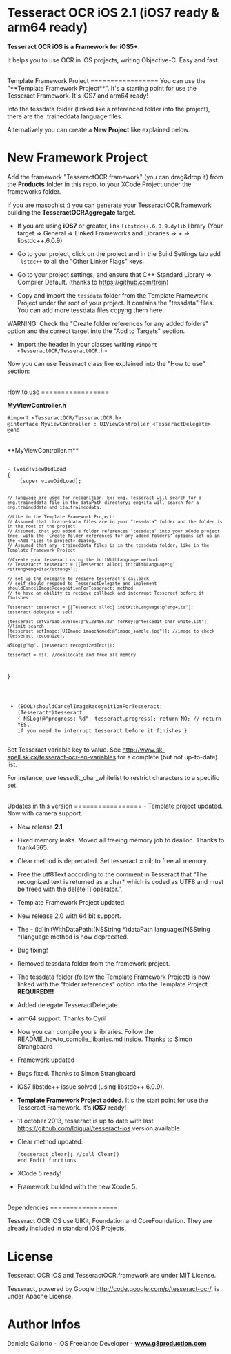 Tesseract OCR iOS 2.1 (iOS7 ready & arm64 ready)
=================

**Tesseract OCR iOS is a Framework for iOS5+.**

It helps you to use OCR in iOS projects, writing Objective-C. Easy and fast.

<br/>
Template Framework Project
=================
You can use the "**Template Framework Project**". It's a starting point for use the Tesseract Framework. It's iOS7 and arm64 ready!

Into the tessdata folder (linked like a referenced folder into the project), there are the .traineddata language files.

Alternatively you can create a **New Project** like explained below.

New Framework Project
=================

Add the framework "TesseractOCR.framework" (you can drag&drop it) from the **Products** folder in this repo, to your XCode Project under the frameworks folder.

If you are masochist :) you can generate your TesseractOCR.framework building the **TesseractOCRAggregate** target. 

- If you are using **iOS7** or greater, link <code>libstdc++.6.0.9.dylib</code> library (Your target => General => Linked Frameworks and Libraries => + => libstdc++.6.0.9)

- Go to your project, click on the project and in the Build Settings tab add <code>-lstdc++</code> to all the "Other Linker Flags" keys.

- Go to your project settings, and ensure that C++ Standard Library => Compiler Default. (thanks to https://github.com/trein)

- Copy and import the <code>tessdata</code> folder from the Template Framework Project under the root of your project. It contains the "tessdata" files. You can add more tessdata files copyng them here.

WARNING: Check the "Create folder references for any added folders" option and the correct target into the "Add to Targets" section.


- Import the header in your classes writing <code>#import &lt;TesseractOCR/TesseractOCR.h&gt;</code>

Now you can use Tesseract class like explained into the "How to use" section:

<br/>
How to use
=================

**MyViewController.h**
<pre><code>#import &lt;TesseractOCR/TesseractOCR.h&gt;</code>
<code>@interface MyViewController : UIViewController &lt;TesseractDelegate&gt;</code>
<code>@end</code></pre>
  
<br />
**MyViewController.m**
<pre><code>
- (void)viewDidLoad
{
    [super viewDidLoad];
    
    // language are used for recognition. Ex: eng. Tesseract will search for a eng.traineddata file in the dataPath directory; eng+ita will search for a eng.traineddata and ita.traineddata.
    
    //Like in the Template Framework Project:
	// Assumed that .traineddata files are in your "tessdata" folder and the folder is in the root of the project.
	// Assumed, that you added a folder references "tessdata" into your xCode project tree, with the ‘Create folder references for any added folders’ options set up in the «Add files to project» dialog.
	// Assumed that any .traineddata files is in the tessdata folder, like in the Template Framework Project

    //Create your tesseract using the initWithLanguage method:
	// Tesseract* tesseract = [[Tesseract alloc] initWithLanguage:@"<strong>eng+ita</strong>"];
    
    // set up the delegate to recieve tesseract's callback
    // self should respond to TesseractDelegate and implement shouldCancelImageRecognitionForTesseract: method
    // to have an ability to recieve callback and interrupt Tesseract before it finishes
    
    Tesseract* tesseract = [[Tesseract alloc] initWithLanguage:@"eng+ita"];
    tesseract.delegate = self;
    
    [tesseract setVariableValue:@"0123456789" forKey:@"tessedit_char_whitelist"]; //limit search
    [tesseract setImage:[UIImage imageNamed:@"image_sample.jpg"]]; //image to check
    [tesseract recognize];
    
    NSLog(@"%@", [tesseract recognizedText]);

    tesseract = nil; //deallocate and free all memory
}


- (BOOL)shouldCancelImageRecognitionForTesseract:(Tesseract*)tesseract
{
    NSLog(@"progress: %d", tesseract.progress);
    return NO;  // return YES, if you need to interrupt tesseract before it finishes
}
</code></pre>


Set Tesseract variable key to value. See http://www.sk-spell.sk.cx/tesseract-ocr-en-variables for a complete (but not up-to-date) list.

For instance, use tessedit_char_whitelist to restrict characters to a specific set.

<br/>
Updates in this version 
=================
- Template project updated. Now with camera support.

- New release **2.1**

- Fixed memory leaks. Moved all freeing memory job to dealloc. Thanks to frank4565.

- Clear method is deprecated. Set tesseract = nil; to free all memory.

- Free the utf8Text according to the comment in Tesseract that “The recognized text is returned as a char* which is coded as UTF8 and must be freed with the delete [] operator.”.

- Template Framework Project updated.




- New release 2.0 with 64 bit support.

- The - (id)initWithDataPath:(NSString *)dataPath language:(NSString *)language method is now deprecated. 

- Bug fixing!

- Removed tessdata folder from the framework project.

- The tessdata folder (follow the Template Framework Project) is now linked with the "folder references" option into the Template Project. <strong>REQUIRED!!!</strong>

- Added delegate TesseractDelegate

- arm64 support. Thanks to Cyril

- Now you can compile yours libraries. Follow the README_howto_compile_libaries.md inside. Thanks to Simon Strangbaard

- Framework updated

- Bugs fixed. Thanks to Simon Strangbaard

- iOS7 libstdc++ issue solved (using libstdc++.6.0.9). 

- **Template Framework Project added.** It's the start point for use the Tesseract Framework. It's **iOS7** ready!

- 11 october 2013, tesseract is up to date with last https://github.com/ldiqual/tesseract-ios version available.

- Clear method updated:<pre><code>[tesseract clear]; //call Clear() end End() functions</code></pre>

- XCode 5 ready!

- Framework builded with the new Xcode 5.


<br/>
Dependencies
=================

Tesseract OCR iOS use UIKit, Foundation and CoreFoundation. They are already included in standard iOS Projects.

License
=================

Tesseract OCR iOS and TesseractOCR.framework are under MIT License.

Tesseract, powered by Google http://code.google.com/p/tesseract-ocr/, is under Apache License.


Author Infos
=================

Daniele Galiotto - iOS Freelance Developer - **www.g8production.com**


